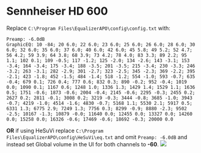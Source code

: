 # Sennheiser HD 600
Replace `C:\Program Files\EqualizerAPO\config\config.txt` with:
```
Preamp: -6.0dB
GraphicEQ: 10 -84; 20 6.0; 22 6.0; 23 6.0; 25 6.0; 26 6.0; 28 6.0; 30 6.0; 32 6.0; 35 6.0; 37 6.0; 40 6.0; 42 6.0; 45 5.8; 49 5.2; 52 4.7; 56 4.2; 59 3.9; 64 3.8; 68 3.9; 73 4.2; 78 4.0; 83 3.3; 89 2.2; 95 1.1; 102 0.1; 109 -0.5; 117 -1.2; 125 -2.0; 134 -2.6; 143 -3.1; 153 -3.4; 164 -3.4; 175 -3.4; 188 -3.5; 201 -3.5; 215 -3.4; 230 -3.3; 246 -3.2; 263 -3.1; 282 -2.9; 301 -2.7; 323 -2.5; 345 -2.3; 369 -2.2; 395 -2.1; 423 -1.8; 452 -1.5; 484 -1.4; 518 -1.2; 554 -1.0; 593 -0.7; 635 -0.4; 679 0.1; 726 0.4; 777 0.6; 832 0.3; 890 -0.2; 952 -0.4; 1019 0.0; 1090 0.1; 1167 0.6; 1248 1.0; 1336 1.3; 1429 1.4; 1529 1.1; 1636 0.5; 1751 -0.6; 1873 -0.6; 2004 -0.4; 2145 -0.6; 2295 -0.3; 2455 0.2; 2627 0.2; 2811 -0.1; 3008 0.2; 3219 -0.3; 3444 -0.8; 3685 -1.0; 3943 -0.7; 4219 -1.0; 4514 -1.6; 4830 -0.7; 5168 1.1; 5530 2.1; 5917 0.5; 6331 1.3; 6775 2.9; 7249 1.3; 7756 0.3; 8299 -0.9; 8880 -2.3; 9502 -2.5; 10167 -1.3; 10879 -0.0; 11640 0.0; 12455 0.0; 13327 0.0; 14260 0.0; 15258 0.0; 16326 -0.6; 17469 -0.6; 18692 -0.3; 20000 0.0
```
**OR** if using HeSuVi replace `C:\Program Files\EqualizerAPO\config\HeSuVi\eq.txt` and omit `Preamp: -6.0dB` and instead set Global volume in the UI for both channels to **-60**.
![](https://raw.githubusercontent.com/jaakkopasanen/AutoEq/master/results/Sonoma%20Model%20One/innerfidelity/onear/Sennheiser%20HD%20600/Sennheiser%20HD%20600.png)